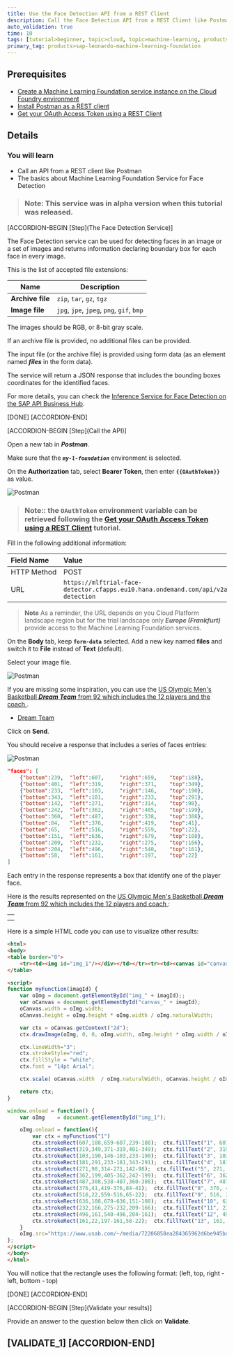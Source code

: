 ```yaml
---
title: Use the Face Detection API from a REST Client
description: Call the Face Detection API from a REST Client like Postman
auto_validation: true
time: 10
tags: [tutorial>beginner, topic>cloud, topic>machine-learning, products>sap-cloud-platform, products>sap-cloud-platform-for-the-cloud-foundry-environment]
primary_tag: products>sap-leonardo-machine-learning-foundation
---
```


## Prerequisites
 - [Create a Machine Learning Foundation service instance on the Cloud Foundry environment](https://developers.sap.com/tutorial-navigator.html?mlfs-cf-create-instance.html)
 - [Install Postman as a REST client](https://developers.sap.com/tutorials/api-tools-postman-install.html)
 - [Get your OAuth Access Token using a REST Client](https://developers.sap.com/tutorials/cp-mlf-rest-generate-oauth-token.html)

## Details
### You will learn
  - Call an API from a REST client like Postman
  - The basics about Machine Learning Foundation Service for Face Detection

> ### **Note:** This service was in alpha version when this tutorial was released.

[ACCORDION-BEGIN [Step](The Face Detection Service)]

The Face Detection service can be used for detecting faces in an image or a set of images and returns information declaring boundary box for each face in every image.

This is the list of accepted file extensions:

|Name                  | Description
|----------------------|--------------------
| **Archive file**     | `zip`, `tar`, `gz`, `tgz`
| **Image file**       | `jpg`, `jpe`, `jpeg`, `png`, `gif`, `bmp`

The images should be RGB, or 8-bit gray scale.

If an archive file is provided, no additional files can be provided.

The input file (or the archive file) is provided using form data (as an element named ***files*** in the form data).

The service will return a JSON response that includes the bounding boxes coordinates for the identified faces.

For more details, you can check the [Inference Service for Face Detection on the SAP API Business Hub](https://api.sap.com/api/face_detection_api/resource).

[DONE]
[ACCORDION-END]

[ACCORDION-BEGIN [Step](Call the API)]

Open a new tab in ***Postman***.

Make sure that the ***`my-l-foundation`*** environment is selected.

On the **Authorization** tab, select **Bearer Token**, then enter **`{{OAuthToken}}`** as value.

![Postman](01.png)

> ### **Note:**: the **`OAuthToken`** environment variable can be retrieved following the [Get your OAuth Access Token using a REST Client](https://developers.sap.com/tutorials/cp-mlf-rest-generate-oauth-token.html) tutorial.

Fill in the following additional information:

Field Name               | Value
:----------------------- | :--------------
<nobr>HTTP Method</nobr> | POST
<nobr>URL<nobr>          | <nobr>`https://mlftrial-face-detector.cfapps.eu10.hana.ondemand.com/api/v2alpha1/image/face-detection`</nobr>

> **Note** As a reminder, the URL depends on you Cloud Platform landscape region but for the trial landscape only ***Europe (Frankfurt)*** provide access to the Machine Learning Foundation services.

On the **Body** tab, keep **`form-data`** selected. Add a new key named **files** and switch it to **File** instead of **Text** (default).

Select your image file.

![Postman](02.png)

If you are missing some inspiration, you can use the [US Olympic Men's Basketball ***Dream Team*** from 92 which includes the 12 players and the coach
](https://www.usab.com/~/media/72206858ea284365962d6be945bda5ba.ashx?as=1&iar=1).

 - <a href="https://www.usab.com/~/media/72206858ea284365962d6be945bda5ba.ashx?as=1&iar=1" target="blank" download="Teamjpg.jpg">Dream Team</a>

Click on **Send**.

You should receive a response that includes a series of faces entries:

![Postman](03.png)

```json
"faces": [
    {"bottom":239, 	"left":607, 	"right":659, 	"top":188},
	{"bottom":401, 	"left":319, 	"right":371, 	"top":349},
	{"bottom":233, 	"left":103, 	"right":146, 	"top":190},
	{"bottom":343, 	"left":181, 	"right":233, 	"top":291},
	{"bottom":142, 	"left":271, 	"right":314, 	"top":98},
	{"bottom":242, 	"left":362, 	"right":405, 	"top":199},
	{"bottom":360, 	"left":487, 	"right":538, 	"top":308},
	{"bottom":84, 	"left":376, 	"right":419, 	"top":41},
	{"bottom":65, 	"left":516, 	"right":559, 	"top":22},
	{"bottom":151, 	"left":636, 	"right":679, 	"top":108},
	{"bottom":209, 	"left":232, 	"right":275, 	"top":166},
	{"bottom":204, 	"left":496, 	"right":540, 	"top":161},
	{"bottom":58, 	"left":161, 	"right":197, 	"top":22}
]
```

Each entry in the response represents a box that identify one of the player face.

Here is the results represented on the [US Olympic Men's Basketball ***Dream Team*** from 92 which includes the 12 players and coach
](https://www.usab.com/~/media/72206858ea284365962d6be945bda5ba.ashx?as=1&iar=1):

<table border="0">
	<tr><td><img id="img_1"/></div></td></tr><tr><td><canvas id="canvas_1"/></td></tr>
</table>

<script>
function myFunction(imagId) {
	var oImg = document.getElementById("img_" + imagId);;
	var oCanvas = document.getElementById("canvas_" + imagId);
	oCanvas.width = oImg.width;
	oCanvas.height = oImg.height * oImg.width / oImg.naturalWidth;

	var ctx = oCanvas.getContext("2d");
    ctx.drawImage(oImg, 0, 0, oImg.width, oImg.height * oImg.width / oImg.naturalWidth);

    ctx.lineWidth="3";
    ctx.strokeStyle="red";
	ctx.fillStyle = "white";
	ctx.font = "14pt Arial";

	ctx.scale( oCanvas.width  / oImg.naturalWidth, oCanvas.height / oImg.naturalHeight);

    return ctx;
}

window.onload = function() {
	var oImg    = document.getElementById("img_1");

	oImg.onload = function(){
		var ctx = myFunction("1")
		ctx.strokeRect(607,188,659-607,239-188);  ctx.fillText("1", 607, 188);
		ctx.strokeRect(319,349,371-319,401-349);  ctx.fillText("2", 319, 349);
		ctx.strokeRect(103,190,146-103,233-190);  ctx.fillText("3", 103, 190);
		ctx.strokeRect(181,291,233-181,343-291);  ctx.fillText("4", 181, 291);
		ctx.strokeRect(271,98,314-271,142-98);  ctx.fillText("5", 271, 98);
		ctx.strokeRect(362,199,405-362,242-199);  ctx.fillText("6", 362, 199);
		ctx.strokeRect(487,308,538-487,360-308);  ctx.fillText("7", 487, 308);
		ctx.strokeRect(376,41,419-376,84-41);  ctx.fillText("8", 376, 41);
		ctx.strokeRect(516,22,559-516,65-22);  ctx.fillText("9", 516, 22);
		ctx.strokeRect(636,108,679-636,151-108);  ctx.fillText("10", 636, 108);
		ctx.strokeRect(232,166,275-232,209-166);  ctx.fillText("11", 232, 166);
		ctx.strokeRect(496,161,540-496,204-161);  ctx.fillText("12", 496, 161);
		ctx.strokeRect(161,22,197-161,58-22);  ctx.fillText("13", 161, 22);
    }
	oImg.src="https://www.usab.com/~/media/72206858ea284365962d6be945bda5ba.ashx?as=1&iar=1";
};
</script>

Here is a simple HTML code you can use to visualize other results:

```HTML
<html>
<body>
<table border="0">
	<tr><td><img id="img_1"/></div></td></tr><tr><td><canvas id="canvas_1"/></td></tr>
</table>

<script>
function myFunction(imagId) {
	var oImg = document.getElementById("img_" + imagId);;
	var oCanvas = document.getElementById("canvas_" + imagId);
	oCanvas.width = oImg.width;
	oCanvas.height = oImg.height * oImg.width / oImg.naturalWidth;

	var ctx = oCanvas.getContext("2d");
    ctx.drawImage(oImg, 0, 0, oImg.width, oImg.height * oImg.width / oImg.naturalWidth);

    ctx.lineWidth="3";
    ctx.strokeStyle="red";
	ctx.fillStyle = "white";
	ctx.font = "14pt Arial";

	ctx.scale( oCanvas.width  / oImg.naturalWidth, oCanvas.height / oImg.naturalHeight);

    return ctx;
}

window.onload = function() {
	var oImg    = document.getElementById("img_1");

	oImg.onload = function(){
		var ctx = myFunction("1")
		ctx.strokeRect(607,188,659-607,239-188);  ctx.fillText("1", 607, 188);
		ctx.strokeRect(319,349,371-319,401-349);  ctx.fillText("2", 319, 349);
		ctx.strokeRect(103,190,146-103,233-190);  ctx.fillText("3", 103, 190);
		ctx.strokeRect(181,291,233-181,343-291);  ctx.fillText("4", 181, 291);
		ctx.strokeRect(271,98,314-271,142-98);  ctx.fillText("5", 271, 98);
		ctx.strokeRect(362,199,405-362,242-199);  ctx.fillText("6", 362, 199);
		ctx.strokeRect(487,308,538-487,360-308);  ctx.fillText("7", 487, 308);
		ctx.strokeRect(376,41,419-376,84-41);  ctx.fillText("8", 376, 41);
		ctx.strokeRect(516,22,559-516,65-22);  ctx.fillText("9", 516, 22);
		ctx.strokeRect(636,108,679-636,151-108);  ctx.fillText("10", 636, 108);
		ctx.strokeRect(232,166,275-232,209-166);  ctx.fillText("11", 232, 166);
		ctx.strokeRect(496,161,540-496,204-161);  ctx.fillText("12", 496, 161);
		ctx.strokeRect(161,22,197-161,58-22);  ctx.fillText("13", 161, 22);
    }
	oImg.src="https://www.usab.com/~/media/72206858ea284365962d6be945bda5ba.ashx?as=1&iar=1";
};
</script>
</body>
</html>
```

You will notice that the rectangle uses the following format: (left, top, right - left, bottom - top)

[DONE]
[ACCORDION-END]

[ACCORDION-BEGIN [Step](Validate your results)]

Provide an answer to the question below then click on **Validate**.

[VALIDATE_1]
[ACCORDION-END]
---
